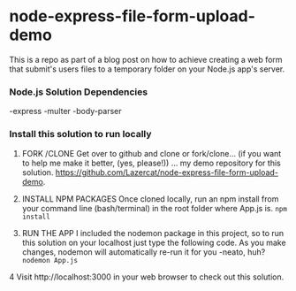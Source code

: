 # node-express-file-form-upload-demo
This is a repo as part of a blog post on how to achieve creating a web form that submit's users files to a temporary folder on your Node.js app's server.   


### Node.js Solution Dependencies
-express
-multer
-body-parser

### Install this solution to run locally

1. FORK /CLONE 
Get over to github and clone or fork/clone… (if you want to help me make it better, (yes, please!)) … my demo repository for this solution. https://github.com/Lazercat/node-express-file-form-upload-demo.

2. INSTALL NPM PACKAGES
 Once cloned locally, run an npm install from your command line (bash/terminal) in the root folder where App.js is.
```npm install```

3. RUN THE APP
 I included the nodemon package in this project, so to run this solution on your localhost just type the following code. As you make changes, nodemon will automatically re-run it for you -neato, huh?
 ```nodemon App.js ```
 
4 Visit http://localhost:3000 in your web browser to check out this solution. 
